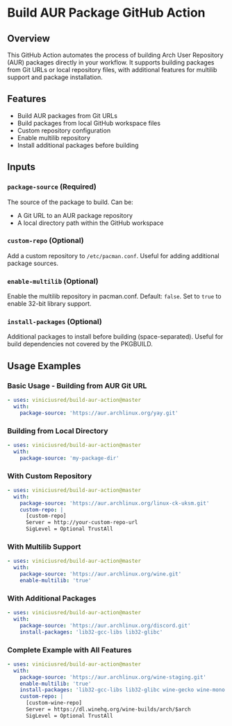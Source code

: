 # Build AUR Package GitHub Action

## Overview
This GitHub Action automates the process of building Arch User Repository (AUR) packages directly in your workflow. It supports building packages from Git URLs or local repository files, with additional features for multilib support and package installation.

## Features
- Build AUR packages from Git URLs
- Build packages from local GitHub workspace files
- Custom repository configuration
- Enable multilib repository
- Install additional packages before building

## Inputs

### `package-source` (Required)
The source of the package to build. Can be:
- A Git URL to an AUR package repository
- A local directory path within the GitHub workspace

### `custom-repo` (Optional)
Add a custom repository to `/etc/pacman.conf`. Useful for adding additional package sources.

### `enable-multilib` (Optional)
Enable the multilib repository in pacman.conf. Default: `false`.
Set to `true` to enable 32-bit library support.

### `install-packages` (Optional)
Additional packages to install before building (space-separated).
Useful for build dependencies not covered by the PKGBUILD.

## Usage Examples

### Basic Usage - Building from AUR Git URL
```yaml
- uses: viniciusred/build-aur-action@master
  with:
    package-source: 'https://aur.archlinux.org/yay.git'
```

### Building from Local Directory
```yaml
- uses: viniciusred/build-aur-action@master
  with:
    package-source: 'my-package-dir'
```

### With Custom Repository
```yaml
- uses: viniciusred/build-aur-action@master
  with:
    package-source: 'https://aur.archlinux.org/linux-ck-uksm.git'
    custom-repo: |
      [custom-repo]
      Server = http://your-custom-repo-url
      SigLevel = Optional TrustAll
```

### With Multilib Support
```yaml
- uses: viniciusred/build-aur-action@master
  with:
    package-source: 'https://aur.archlinux.org/wine.git'
    enable-multilib: 'true'
```

### With Additional Packages
```yaml
- uses: viniciusred/build-aur-action@master
  with:
    package-source: 'https://aur.archlinux.org/discord.git'
    install-packages: 'lib32-gcc-libs lib32-glibc'
```

### Complete Example with All Features
```yaml
- uses: viniciusred/build-aur-action@master
  with:
    package-source: 'https://aur.archlinux.org/wine-staging.git'
    enable-multilib: 'true'
    install-packages: 'lib32-gcc-libs lib32-glibc wine-gecko wine-mono'
    custom-repo: |
      [custom-wine-repo]
      Server = https://dl.winehq.org/wine-builds/arch/$arch
      SigLevel = Optional TrustAll
```